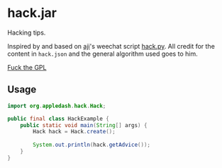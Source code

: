 hack.jar
========

Hacking tips.

Inspired by and based on [aji](https://github.com/aji/)'s weechat script [hack.py](https://github.com/aji/shenanigans/blob/master/hack.py).
All credit for the content in `hack.json` and the general algorithm used goes to him.

[Fuck the GPL](https://web.archive.org/web/20200807183044/https://mod16.org/hurfdurf/?p=101)

## Usage

```java
import org.appledash.hack.Hack;

public final class HackExample {
    public static void main(String[] args) {
        Hack hack = Hack.create();
        
        System.out.println(hack.getAdvice());
    }
}
```
